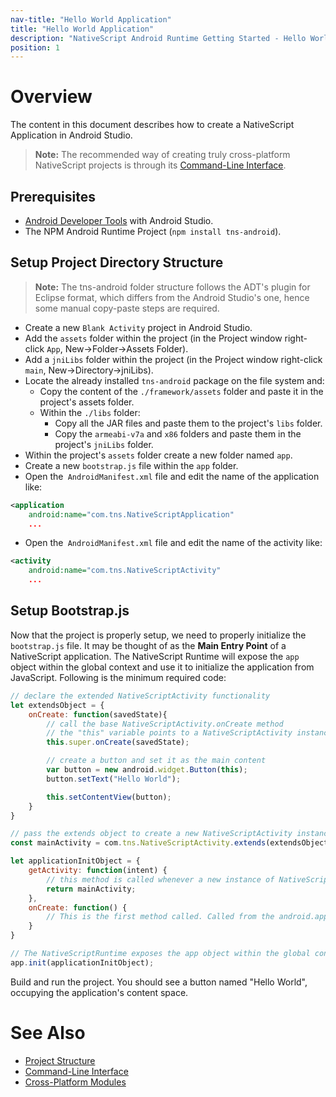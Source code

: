 ```yaml
---
nav-title: "Hello World Application"
title: "Hello World Application"
description: "NativeScript Android Runtime Getting Started - Hello World"
position: 1
---
```


# Overview
The content in this document describes how to create a NativeScript Application in Android Studio.
> **Note:** The recommended way of creating truly cross-platform NativeScript projects is through its [Command-Line Interface](https://github.com/NativeScript/nativescript-cli).

## Prerequisites
* [Android Developer Tools](http://developer.android.com/sdk/index.html) with Android Studio.
* The NPM Android Runtime Project (`npm install tns-android`).

## Setup Project Directory Structure
> **Note:** The tns-android folder structure follows the ADT's plugin for Eclipse format, which differs from the Android Studio's one, hence some manual copy-paste steps are required.

* Create a new `Blank Activity` project in Android Studio.
* Add the `assets` folder within the project (in the Project window right-click `App`, New->Folder->Assets Folder).
* Add a `jniLibs` folder within the project (in the Project window right-click `main`, New->Directory->jniLibs).
* Locate the already installed `tns-android` package on the file system and:
	* Copy the content of the `./framework/assets` folder and paste it in the project's assets folder.
	* Within the `./libs` folder:
		* Copy all the JAR files and paste them to the project's `libs` folder.
		* Copy the `armeabi-v7a` and `x86` folders and paste them in the project's `jniLibs` folder.
* Within the project's `assets` folder create a new folder named `app`.
* Create a new `bootstrap.js` file within the `app` folder.
* Open the` AndroidManifest.xml` file and edit the name of the application like: 
```XML
<application
    android:name="com.tns.NativeScriptApplication"
    ...
```
* Open the` AndroidManifest.xml` file and edit the name of the activity like:
```XML
<activity
    android:name="com.tns.NativeScriptActivity"
    ...
```

## Setup Bootstrap.js
Now that the project is properly setup, we need to properly initialize the `bootstrap.js` file. It may be thought of as the **Main Entry Point** of a NativeScript application. The NativeScript Runtime will expose the `app` object within the global context and use it to initialize the application from JavaScript. Following is the minimum required code:

```JavaScript
// declare the extended NativeScriptActivity functionality
let extendsObject = {
	onCreate: function(savedState){
		// call the base NativeScriptActivity.onCreate method
		// the "this" variable points to a NativeScriptActivity instance
		this.super.onCreate(savedState);

		// create a button and set it as the main content
		var button = new android.widget.Button(this);
		button.setText("Hello World");

		this.setContentView(button);
	}
}

// pass the extends object to create a new NativeScriptActivity instance
const mainActivity = com.tns.NativeScriptActivity.extends(extendsObject);

let applicationInitObject = {
	getActivity: function(intent) {
		// this method is called whenever a new instance of NativeScriptActivity is about to be created
		return mainActivity;
	},
	onCreate: function() {
		// This is the first method called. Called from the android.app.Application.onCreate method.
	} 
}

// The NativeScriptRuntime exposes the app object within the global context
app.init(applicationInitObject);

```
Build and run the project. You should see a button named "Hello World", occupying the application's content space.

# See Also
* [Project Structure](./project-structure.md)
* [Command-Line Interface](https://github.com/NativeScript/nativescript-cli)
* [Cross-Platform Modules](https://github.com/NativeScript/docs)